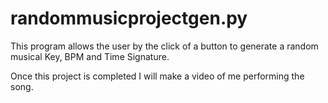 # randommusicprojectgen.py
This program allows the user by the click of a button to generate a random musical Key, BPM and Time Signature.

Once this project is completed I will make a video of me performing the song.  
